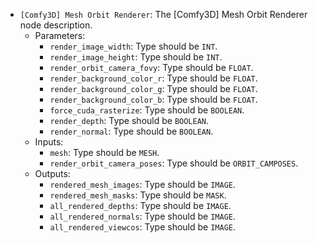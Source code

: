 - `[Comfy3D] Mesh Orbit Renderer`: The [Comfy3D] Mesh Orbit Renderer node description.
    - Parameters:
        - `render_image_width`: Type should be `INT`.
        - `render_image_height`: Type should be `INT`.
        - `render_orbit_camera_fovy`: Type should be `FLOAT`.
        - `render_background_color_r`: Type should be `FLOAT`.
        - `render_background_color_g`: Type should be `FLOAT`.
        - `render_background_color_b`: Type should be `FLOAT`.
        - `force_cuda_rasterize`: Type should be `BOOLEAN`.
        - `render_depth`: Type should be `BOOLEAN`.
        - `render_normal`: Type should be `BOOLEAN`.
    - Inputs:
        - `mesh`: Type should be `MESH`.
        - `render_orbit_camera_poses`: Type should be `ORBIT_CAMPOSES`.
    - Outputs:
        - `rendered_mesh_images`: Type should be `IMAGE`.
        - `rendered_mesh_masks`: Type should be `MASK`.
        - `all_rendered_depths`: Type should be `IMAGE`.
        - `all_rendered_normals`: Type should be `IMAGE`.
        - `all_rendered_viewcos`: Type should be `IMAGE`.

